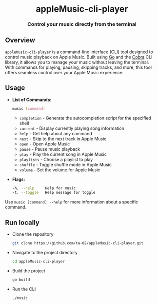 <h1 align="center">appleMusic-cli-player</h1>

<h3 align="center">Control your music directly from the terminal</h3>

## Overview

`appleMusic-cli-player` is a command-line interface (CLI) tool designed to control music playback on Apple Music. Built using [Go](https://golang.org/) and the [Cobra](https://github.com/spf13/cobra) CLI library, it allows you to manage your music without leaving the terminal. With commands for playing, pausing, skipping tracks, and more, this tool offers seamless control over your Apple Music experience.

## Usage

- **List of Commands:**

  ```bash
  music [command]
  ```

  - `completion` - Generate the autocompletion script for the specified shell
  - `current` - Display currently playing song information
  - `help` - Get help about any command
  - `next` - Skip to the next track in Apple Music
  - `open` - Open Apple Music
  - `pause` - Pause music playback
  - `play` - Play the current song in Apple Music
  - `playlists` - Choose a playlist to play
  - `shuffle` - Toggle shuffle mode in Apple Music
  - `volume` - Set the volume for Apple Music

- **Flags:**

  ```bash
  -h, --help     Help for music
  -t, --toggle   Help message for toggle
  ```

Use `music [command] --help` for more information about a specific command.

## Run locally

- Clone the repository

  ```bash
  git clone https://github.com/ta-02/appleMusic-cli-player.git
  ```

- Navigate to the project directory

  ```bash
  cd appleMusic-cli-player
  ```

- Build the project

  ```bash
  go build
  ```

- Run the CLI

  ```bash
  ./music
  ```
